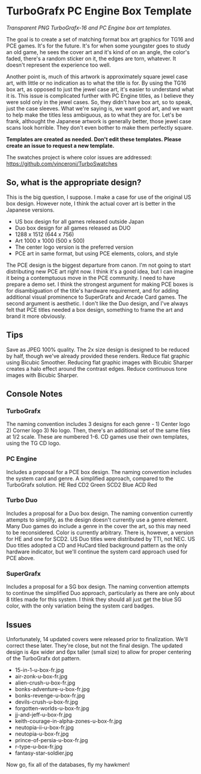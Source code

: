#  TurboGrafx PC Engine Box Template

_Transparent PNG TurboGrafx-16 and PC Engine box art templates._

The goal is to create a set of matching format box art graphics for TG16 and PCE games. It's for the future. It's for when some youngster goes to study an old game, he sees the cover art and it's kind of on an angle, the color's faded, there's a random sticker on it, the edges are torn, whatever. It doesn't represent the experience too well.

Another point is, much of this artwork is approximately square jewel case art, with little or no indication as to what the title is for. By using the TG16 box art, as opposed to just the jewel case art, it's easier to understand what it is. This issue is complicated further with PC Engine titles, as I believe they were sold only in the jewel cases. So, they didn't have box art, so to speak, just the case sleeves.
What we're saying is, we want good art, and we want to help make the titles less ambiguous, as to what they are for.
Let's be frank, althought the Japanese artwork is generally better, those jewel case scans look horrible. They don't even bother to make them perfectly square.

__Templates are created as needed. Don't edit these templates. Please create an issue to request a new template.__

The swatches project is where color issues are addressed:
https://github.com/vinceroni/TurboSwatches

## So, what is the appropriate design?

 This is the big question, I suppose. I make a case for use of the original US box design. However note, I think the actual cover art is better in the Japanese versions.

 * US box design for all games released outside Japan
 * Duo box design for all games released as DUO
 * 1288 x 1512 (644 x 756)
 * Art 1000 x 1000 (500 x 500)
 * The center logo version is the preferred version
 * PCE art in same format, but using PCE elements, colors, and style

 The PCE design is the biggest departure from canon. I'm not going to start distributing new PCE art right now.
 I think it's a good idea, but I can imagine it being a contemptuous move in the PCE community. I need to have prepare a demo set.
 I think the strongest argument for making PCE boxes is for disambiguation of the title's hardware requirement, and for adding additional visual prominence to SuperGrafx and Arcade Card games.
 The second argument is aesthetic. I don't like the Duo design, and I've always felt that PCE titles needed a box design, something to frame the art and brand it more obviously.

 ## Tips

 Save as JPEG 100% quality.
 The 2x size design is designed to be reduced by half, though we've already provided these renders.
 Reduce flat graphic using Bicubic Smoother. Reducing flat graphic images with Bicubic Sharper creates a halo effect around the contrast edges.
 Reduce continuous tone images with Bicubic Sharper. 

 ## Console Notes

 ### TurboGrafx
The naming convention includes 3 designs for each genre - 1) Center logo 2) Corner logo 3) No logo. Then, there's an additional set of the same files at 1/2 scale. These are numbered 1-6.
CD games use their own templates, using the TG CD logo.

### PC Engine
Includes a proposal for a PCE box design.
The naming convention includes the system card and genre. A simplified approach, compared to the TurboGrafx solution.
HE    Red
CD2   Green
SCD2  Blue
ACD   Red

### Turbo Duo
Includes a proposal for a Duo box design.
The naming convention currently attempts to simplify, as the design doesn't currently use a genre element. Many Duo games do include a genre in the cover the art, so this may need to be reconsidered. Color is currently arbitrary.
There is, however, a version for HE and one for SCD2.
US Duo titles were distributed by TTI, not NEC.
US Duo titles adopted a CD and HuCard tiled background pattern as the only hardware indicator, but we'll continue the system card approach used for PCE above.

### SuperGrafx
Includes a proposal for a SG box design.
The naming convention attempts to continue the simplified Duo approach, particularly as there are only about 8 titles made for this system. I think they should all just get the blue SG color, with the only variation being the system card badges.

 ## Issues

 Unfortunately, 14 updated covers were released prior to finalization. We'll correct these later. They're close, but not the final design.
 The updated design is 4px wider and 6px taller (small size) to allow for proper centering of the TurboGrafx dot pattern.

* 15-in-1-u-box-fr.jpg
* air-zonk-u-box-fr.jpg
* alien-crush-u-box-fr.jpg
* bonks-adventure-u-box-fr.jpg
* bonks-revenge-u-box-fr.jpg
* devils-crush-u-box-fr.jpg
* forgotten-worlds-u-box-fr.jpg
* jj-and-jeff-u-box-fr.jpg
* keith-courage-in-alpha-zones-u-box-fr.jpg
* neutopia-ii-u-box-fr.jpg
* neutopia-u-box-fr.jpg
* prince-of-persia-u-box-fr.jpg
* r-type-u-box-fr.jpg
* fantasy-star-soldier.jpg

Now go, fix all of the databases, fly my hawkmen!
